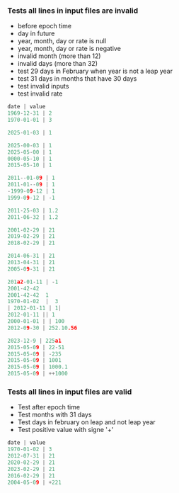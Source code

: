 ### Tests all lines in input files are invalid

- before epoch time
- day in future
- year, month, day or rate is null
- year, month, day or rate is negative
- invalid month (more than 12)
- invalid days (more than 32)
- test 29 days in February when year is not a leap year
- test 31 days in months that have 30 days
- test invalid inputs
- test invalid rate

```c++
date | value
1969-12-31 | 2
1970-01-01 | 3

2025-01-03 | 1

2025-00-03 | 1
2025-05-00 | 1
0000-05-10 | 1
2015-05-10 | 1

2011--01-09 | 1
2011-01--09 | 1
-1999-09-12 | 1
1999-09-12 | -1

2011-25-03 | 1.2
2011-06-32 | 1.2

2001-02-29 | 21
2019-02-29 | 21
2018-02-29 | 21

2014-06-31 | 21
2013-04-31 | 21
2005-09-31 | 21

201a2-01-11 | -1
2001-42-42
2001-42-42  1
1970-01-02  |  3
| 2012-01-11 | 1|
2012-01-11 || 1
2000-01-01 | | 100
2012-09-30 | 252.10.56

2023-12-9 | 225a1
2015-05-09 | 22-51
2015-05-09 | -235
2015-05-09 | 1001
2015-05-09 | 1000.1
2015-05-09 | ++1000
```

### Tests all lines in input files are valid

- Test after epoch time
- Test months with 31 days
- Test days in february on leap and not leap year
- Test positive value with signe '+'

```c++
date | value
1970-01-02 | 3
2012-07-31 | 21
2020-02-29 | 21
2023-02-29 | 21
2016-02-29 | 21
2004-05-09 | +221
```